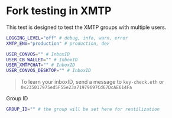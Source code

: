 # Fork testing in XMTP

This test is designed to test the XMTP groups with multiple users.

```bash
LOGGING_LEVEL="off" # debug, info, warn, error
XMTP_ENV="production" # production, dev

USER_CONVOS="" # InboxID
USER_CB_WALLET="" # InboxID
USER_XMTPCHAT="" # InboxID
USER_CONVOS_DESKTOP="" # InboxID
```

> To learn your inboxID, send a message to `key-check.eth` or `0x235017975ed5F55e23a71979697Cd67DcAE614Fa`

Group ID

```bash
GROUP_ID="" # the group will be set here for reutilization
```
